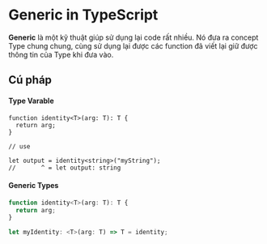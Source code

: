 # Generic in TypeScript
**Generic** là một kỹ thuật giúp sử dụng lại code rất nhiều. Nó đưa ra concept Type chung chung, cùng sử dụng lại được các function đã viết lại giữ được thông tin của Type khi đưa vào. 

## Cú pháp
#### Type Varable
```javasctip
function identity<T>(arg: T): T {
  return arg;
}

// use

let output = identity<string>("myString");
//       ^ = let output: string
```

#### Generic Types
```javascript
function identity<T>(arg: T): T {
  return arg;
}

let myIdentity: <T>(arg: T) => T = identity;
```

